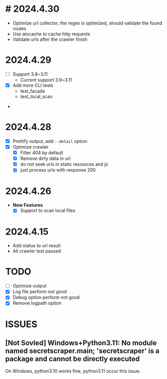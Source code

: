 # # 2024.4.30
- Optimize url collector, the regex is optimized, should validate the found routes
- Use aiocache to cache http requests
- Validate urls after the crawler finish
# 2024.4.29
- [ ] Support 3.8~3.11
  - Current support 3.9~3.11
- [x] Add more CLI tests
  - test_facade
  - test_local_scan
-
# 2024.4.28
- [x] Prettify output, add `--detail` option
- [x] Optimize crawler
  - [x] Filter 404 by default
  - [x] Remove dirty data in url
  - [x] do not seek urls in static resources and js
  - [x] just process urls with response 200

# 2024.4.26
- **New Features**
  - [x] Support to scan local files

# 2024.4.15
- Add status to url result
- All crawler test passed

# TODO
- [ ] Optimize output
- [x] Log file perform not good
- [x] Debug option perform not good
- [x] Remove logpath option

# ISSUES
## [Not Sovled] Windows+Python3.11: No module named secretscraper.__main__; 'secretscraper' is a package and cannot be directly executed
On Windows, python3.10 works fine, python3.11 occur this issue.
